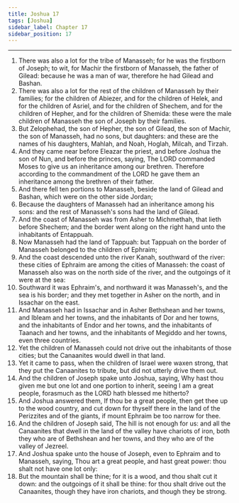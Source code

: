 ```yaml
---
title: Joshua 17
tags: [Joshua]
sidebar_label: Chapter 17
sidebar_position: 17
---
```


---
1. There was also a lot for the tribe of Manasseh; for he was the firstborn of Joseph; to wit, for Machir the firstborn of Manasseh, the father of Gilead: because he was a man of war, therefore he had Gilead and Bashan.
2. There was also a lot for the rest of the children of Manasseh by their families; for the children of Abiezer, and for the children of Helek, and for the children of Asriel, and for the children of Shechem, and for the children of Hepher, and for the children of Shemida: these were the male children of Manasseh the son of Joseph by their families.
3. But Zelophehad, the son of Hepher, the son of Gilead, the son of Machir, the son of Manasseh, had no sons, but daughters: and these are the names of his daughters, Mahlah, and Noah, Hoglah, Milcah, and Tirzah.
4. And they came near before Eleazar the priest, and before Joshua the son of Nun, and before the princes, saying, The LORD commanded Moses to give us an inheritance among our brethren. Therefore according to the commandment of the LORD he gave them an inheritance among the brethren of their father.
5. And there fell ten portions to Manasseh, beside the land of Gilead and Bashan, which were on the other side Jordan;
6. Because the daughters of Manasseh had an inheritance among his sons: and the rest of Manasseh's sons had the land of Gilead.
7. And the coast of Manasseh was from Asher to Michmethah, that lieth before Shechem; and the border went along on the right hand unto the inhabitants of Entappuah.
8. Now Manasseh had the land of Tappuah: but Tappuah on the border of Manasseh belonged to the children of Ephraim;
9. And the coast descended unto the river Kanah, southward of the river: these cities of Ephraim are among the cities of Manasseh: the coast of Manasseh also was on the north side of the river, and the outgoings of it were at the sea:
10. Southward it was Ephraim's, and northward it was Manasseh's, and the sea is his border; and they met together in Asher on the north, and in Issachar on the east.
11. And Manasseh had in Issachar and in Asher Bethshean and her towns, and Ibleam and her towns, and the inhabitants of Dor and her towns, and the inhabitants of Endor and her towns, and the inhabitants of Taanach and her towns, and the inhabitants of Megiddo and her towns, even three countries.
12. Yet the children of Manasseh could not drive out the inhabitants of those cities; but the Canaanites would dwell in that land.
13. Yet it came to pass, when the children of Israel were waxen strong, that they put the Canaanites to tribute, but did not utterly drive them out.
14. And the children of Joseph spake unto Joshua, saying, Why hast thou given me but one lot and one portion to inherit, seeing I am a great people, forasmuch as the LORD hath blessed me hitherto?
15. And Joshua answered them, If thou be a great people, then get thee up to the wood country, and cut down for thyself there in the land of the Perizzites and of the giants, if mount Ephraim be too narrow for thee.
16. And the children of Joseph said, The hill is not enough for us: and all the Canaanites that dwell in the land of the valley have chariots of iron, both they who are of Bethshean and her towns, and they who are of the valley of Jezreel.
17. And Joshua spake unto the house of Joseph, even to Ephraim and to Manasseh, saying, Thou art a great people, and hast great power: thou shalt not have one lot only:
18. But the mountain shall be thine; for it is a wood, and thou shalt cut it down: and the outgoings of it shall be thine: for thou shalt drive out the Canaanites, though they have iron chariots, and though they be strong.